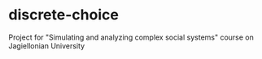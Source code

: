 # discrete-choice
Project for "Simulating and analyzing complex social systems" course on Jagiellonian University
